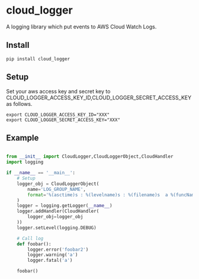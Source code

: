 # cloud_logger

A logging library which put events to AWS Cloud Watch Logs.

## Install

```
pip install cloud_logger
```

## Setup

Set your aws access key and secret key to CLOUD_LOGGER_ACCESS_KEY_ID,CLOUD_LOGGER_SECRET_ACCESS_KEY as follows.

```
export CLOUD_LOGGER_ACCESS_KEY_ID="XXX"
export CLOUD_LOGGER_SECRET_ACCESS_KEY="XXX"
```

## Example

```python

from __init__ import CloudLogger,CloudLoggerObject,CloudHandler
import logging

if __name__ == '__main__':
    # Setup
    logger_obj = CloudLoggerObject(
        name='LOG_GROUP_NAME',
        format='%(asctime)s : %(levelname)s : %(filename)s  a %(funcName)s %(message)s',
    )
    logger = logging.getLogger(__name__)
    logger.addHandler(CloudHandler(
        logger_obj=logger_obj
    ))
    logger.setLevel(logging.DEBUG)

    # Call log
    def foobar():
        logger.error('foobar2')
        logger.warning('a')
        logger.fatal('a')

    foobar()
```

